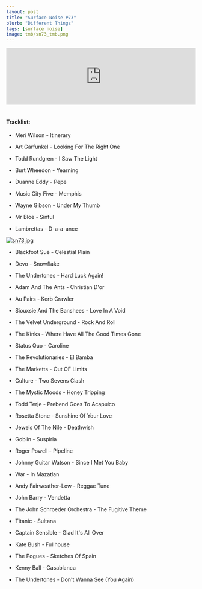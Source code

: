```yaml
---
layout: post
title: "Surface Noise #73"
blurb: "Different Things"
tags: [surface noise]
image: tmb/sn73_tmb.png
---
```


<iframe scrolling="no" id="hearthis_at_track_4253239" width="100%" height="150" src="https://hearthis.at/embed/4253239/transparent_black/?hcolor=&color=&style=2&block_size=2&block_space=1&background=1&waveform=0&cover=0&autoplay=0&css=" frameborder="0" allowtransparency allow="autoplay"><p>Listen to <a href="https://hearthis.at/zerocc/surface-noise-73-9120/" target="_blank">Surface Noise #73 (9/1/20)</a> <span>by</span><a href="https://hearthis.at/zerocc/" target="_blank" > Zero</a> <span>on</span> <a href="https://hearthis.at/" target="_blank">hearthis.at</a></p></iframe>
&nbsp;

#### Tracklist:

- Meri Wilson - Itinerary
- Art Garfunkel - Looking For The Right One
- Todd Rundgren - I Saw The Light

- Burt Wheedon - Yearning
- Duanne Eddy - Pepe
- Music City Five - Memphis

- Wayne Gibson - Under My Thumb
- Mr Bloe - Sinful
- Lambrettas - D-a-a-ance

[![sn73.jpg](https://i.postimg.cc/pLWrpFdf/sn73.jpg)](https://postimg.cc/9rkCkzZ0)

- Blackfoot Sue - Celestial Plain
- Devo - Snowflake
- The Undertones - Hard Luck Again!

- Adam And The Ants - Christian D'or
- Au Pairs - Kerb Crawler
- Siouxsie And The Banshees - Love In A Void

- The Velvet Underground - Rock And Roll
- The Kinks - Where Have All The Good Times Gone
- Status Quo - Caroline

- The Revolutionaries - El Bamba
- The Marketts - Out OF Limits
- Culture - Two Sevens Clash

- The Mystic Moods - Honey Tripping
- Todd Terje - Prebend Goes To Acapulco
- Rosetta Stone - Sunshine Of Your Love

- Jewels Of The Nile - Deathwish
- Goblin - Suspiria
- Roger Powell - Pipeline

- Johnny Guitar Watson - Since I Met You Baby
- War - In Mazatlan
- Andy Fairweather-Low - Reggae Tune

- John Barry - Vendetta
- The John Schroeder Orchestra - The Fugitive Theme
- Titanic - Sultana

- Captain Sensible - Glad It's All Over
- Kate Bush - Fullhouse
- The Pogues - Sketches Of Spain
- Kenny Ball - Casablanca

- The Undertones - Don't Wanna See (You Again)